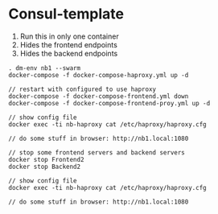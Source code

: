 # Consul-template

1. Run this in only one container
2. Hides the frontend endpoints
3. Hides the backend endpoints

```
. dm-env nb1 --swarm
docker-compose -f docker-compose-haproxy.yml up -d

// restart with configured to use haproxy
docker-compose -f docker-compose-frontend.yml down
docker-compose -f docker-compose-frontend-proy.yml up -d

// show config file
docker exec -ti nb-haproxy cat /etc/haproxy/haproxy.cfg

// do some stuff in browser: http://nb1.local:1080

// stop some frontend servers and backend servers
docker stop Frontend2
docker stop Backend2

// show config file
docker exec -ti nb-haproxy cat /etc/haproxy/haproxy.cfg

// do some stuff in browser: http://nb1.local:1080
```


